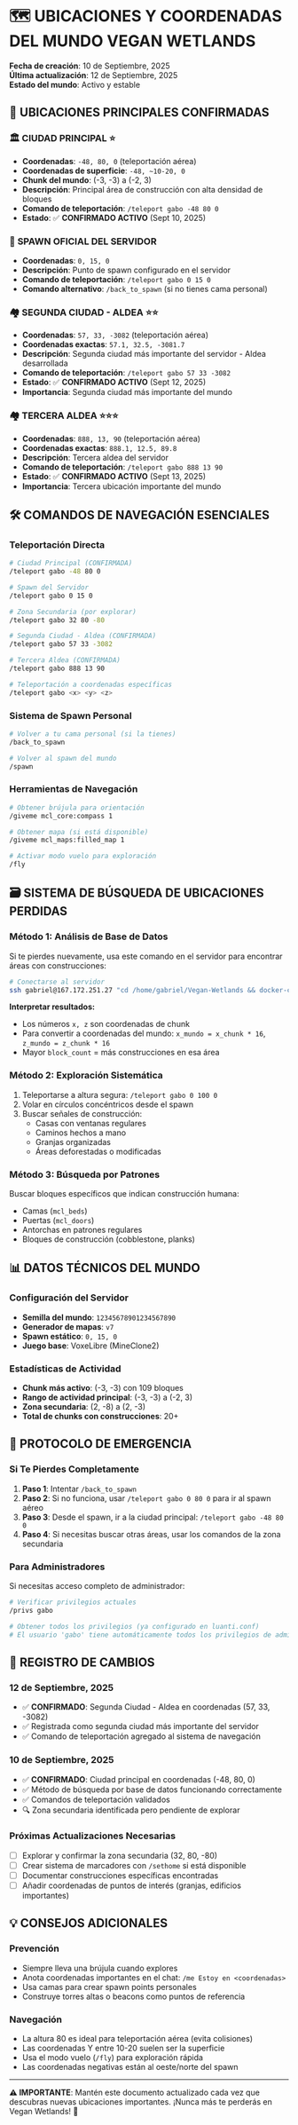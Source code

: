 # 🗺️ UBICACIONES Y COORDENADAS DEL MUNDO VEGAN WETLANDS

**Fecha de creación**: 10 de Septiembre, 2025  
**Última actualización**: 12 de Septiembre, 2025  
**Estado del mundo**: Activo y estable  

## 📍 UBICACIONES PRINCIPALES CONFIRMADAS

### 🏛️ **CIUDAD PRINCIPAL** ⭐
- **Coordenadas**: `-48, 80, 0` (teleportación aérea)  
- **Coordenadas de superficie**: `-48, ~10-20, 0`  
- **Chunk del mundo**: (-3, -3) a (-2, 3)  
- **Descripción**: Principal área de construcción con alta densidad de bloques  
- **Comando de teleportación**: `/teleport gabo -48 80 0`  
- **Estado**: ✅ **CONFIRMADO ACTIVO** (Sept 10, 2025)

### 🌅 **SPAWN OFICIAL DEL SERVIDOR**
- **Coordenadas**: `0, 15, 0`  
- **Descripción**: Punto de spawn configurado en el servidor  
- **Comando de teleportación**: `/teleport gabo 0 15 0`  
- **Comando alternativo**: `/back_to_spawn` (si no tienes cama personal)

### 🏘️ **SEGUNDA CIUDAD - ALDEA** ⭐⭐
- **Coordenadas**: `57, 33, -3082` (teleportación aérea)
- **Coordenadas exactas**: `57.1, 32.5, -3081.7`
- **Descripción**: Segunda ciudad más importante del servidor - Aldea desarrollada
- **Comando de teleportación**: `/teleport gabo 57 33 -3082`
- **Estado**: ✅ **CONFIRMADO ACTIVO** (Sept 12, 2025)
- **Importancia**: Segunda ciudad más importante del mundo

### 🏘️ **TERCERA ALDEA** ⭐⭐⭐
- **Coordenadas**: `888, 13, 90` (teleportación aérea)
- **Coordenadas exactas**: `888.1, 12.5, 89.8`
- **Descripción**: Tercera aldea del servidor
- **Comando de teleportación**: `/teleport gabo 888 13 90`
- **Estado**: ✅ **CONFIRMADO ACTIVO** (Sept 13, 2025)
- **Importancia**: Tercera ubicación importante del mundo

## 🛠️ COMANDOS DE NAVEGACIÓN ESENCIALES

### **Teleportación Directa**
```bash
# Ciudad Principal (CONFIRMADA)
/teleport gabo -48 80 0

# Spawn del Servidor  
/teleport gabo 0 15 0

# Zona Secundaria (por explorar)
/teleport gabo 32 80 -80

# Segunda Ciudad - Aldea (CONFIRMADA)
/teleport gabo 57 33 -3082

# Tercera Aldea (CONFIRMADA)
/teleport gabo 888 13 90

# Teleportación a coordenadas específicas
/teleport gabo <x> <y> <z>
```

### **Sistema de Spawn Personal**
```bash
# Volver a tu cama personal (si la tienes)
/back_to_spawn

# Volver al spawn del mundo
/spawn
```

### **Herramientas de Navegación**
```bash
# Obtener brújula para orientación
/giveme mcl_core:compass 1

# Obtener mapa (si está disponible)
/giveme mcl_maps:filled_map 1

# Activar modo vuelo para exploración
/fly
```

## 🗃️ SISTEMA DE BÚSQUEDA DE UBICACIONES PERDIDAS

### **Método 1: Análisis de Base de Datos**
Si te pierdes nuevamente, usa este comando en el servidor para encontrar áreas con construcciones:

```bash
# Conectarse al servidor
ssh gabriel@167.172.251.27 "cd /home/gabriel/Vegan-Wetlands && docker-compose exec -T luanti-server sqlite3 /config/.minetest/worlds/world/map.sqlite \"SELECT x, z, COUNT(*) as block_count FROM blocks GROUP BY x, z HAVING block_count > 1 ORDER BY block_count DESC LIMIT 20;\""
```

**Interpretar resultados:**
- Los números `x, z` son coordenadas de chunk
- Para convertir a coordenadas del mundo: `x_mundo = x_chunk * 16`, `z_mundo = z_chunk * 16`
- Mayor `block_count` = más construcciones en esa área

### **Método 2: Exploración Sistemática**
1. Teleportarse a altura segura: `/teleport gabo 0 100 0`
2. Volar en círculos concéntricos desde el spawn
3. Buscar señales de construcción:
   - Casas con ventanas regulares
   - Caminos hechos a mano
   - Granjas organizadas
   - Áreas deforestadas o modificadas

### **Método 3: Búsqueda por Patrones**
Buscar bloques específicos que indican construcción humana:
- Camas (`mcl_beds`)
- Puertas (`mcl_doors`)
- Antorchas en patrones regulares
- Bloques de construcción (cobblestone, planks)

## 📊 DATOS TÉCNICOS DEL MUNDO

### **Configuración del Servidor**
- **Semilla del mundo**: `12345678901234567890`  
- **Generador de mapas**: `v7`  
- **Spawn estático**: `0, 15, 0`  
- **Juego base**: VoxeLibre (MineClone2)

### **Estadísticas de Actividad**
- **Chunk más activo**: (-3, -3) con 109 bloques  
- **Rango de actividad principal**: (-3, -3) a (-2, 3)  
- **Zona secundaria**: (2, -8) a (2, -3)  
- **Total de chunks con construcciones**: 20+

## 🚨 PROTOCOLO DE EMERGENCIA

### **Si Te Pierdes Completamente**
1. **Paso 1**: Intentar `/back_to_spawn`
2. **Paso 2**: Si no funciona, usar `/teleport gabo 0 80 0` para ir al spawn aéreo
3. **Paso 3**: Desde el spawn, ir a la ciudad principal: `/teleport gabo -48 80 0`
4. **Paso 4**: Si necesitas buscar otras áreas, usar los comandos de la zona secundaria

### **Para Administradores**
Si necesitas acceso completo de administrador:
```bash
# Verificar privilegios actuales
/privs gabo

# Obtener todos los privilegios (ya configurado en luanti.conf)
# El usuario 'gabo' tiene automáticamente todos los privilegios de admin
```

## 📝 REGISTRO DE CAMBIOS

### **12 de Septiembre, 2025**
- ✅ **CONFIRMADO**: Segunda Ciudad - Aldea en coordenadas (57, 33, -3082)
- ✅ Registrada como segunda ciudad más importante del servidor
- ✅ Comando de teleportación agregado al sistema de navegación

### **10 de Septiembre, 2025**
- ✅ **CONFIRMADO**: Ciudad principal en coordenadas (-48, 80, 0)
- ✅ Método de búsqueda por base de datos funcionando correctamente
- ✅ Comandos de teleportación validados
- 🔍 Zona secundaria identificada pero pendiente de explorar

### **Próximas Actualizaciones Necesarias**
- [ ] Explorar y confirmar la zona secundaria (32, 80, -80)
- [ ] Crear sistema de marcadores con `/sethome` si está disponible
- [ ] Documentar construcciones específicas encontradas
- [ ] Añadir coordenadas de puntos de interés (granjas, edificios importantes)

## 💡 CONSEJOS ADICIONALES

### **Prevención**
- Siempre lleva una brújula cuando explores
- Anota coordenadas importantes en el chat: `/me Estoy en <coordenadas>`
- Usa camas para crear spawn points personales
- Construye torres altas o beacons como puntos de referencia

### **Navegación**
- La altura 80 es ideal para teleportación aérea (evita colisiones)
- Las coordenadas Y entre 10-20 suelen ser la superficie
- Usa el modo vuelo (`/fly`) para exploración rápida
- Las coordenadas negativas están al oeste/norte del spawn

---

**⚠️ IMPORTANTE**: Mantén este documento actualizado cada vez que descubras nuevas ubicaciones importantes. ¡Nunca más te perderás en Vegan Wetlands! 🌱